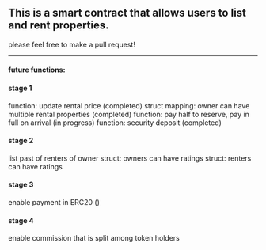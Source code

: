 ## This is a smart contract that allows users to list and rent properties. 

please feel free to make a pull request!

------------------------

#### future functions:


#### stage 1

function:  update rental price (completed)
struct mapping: owner can have multiple rental properties (completed)
function: pay half to reserve, pay in full on arrival (in progress)
function: security deposit (completed)

#### stage 2

list past of renters of owner
struct: owners can have ratings 
struct: renters can have ratings


#### stage 3

enable payment in ERC20 ()


#### stage 4

enable commission that is split among token holders 
